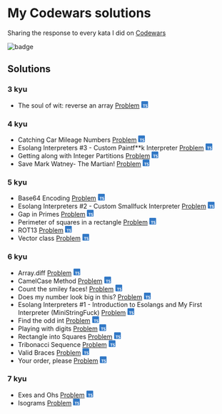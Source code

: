 # My Codewars solutions
Sharing the response to every kata I did on [Codewars](https://www.codewars.com/)

![badge](https://www.codewars.com/users/csantosr/badges/large)

## Solutions
### 3 kyu
- The soul of wit: reverse an array [Problem](https://www.codewars.com/kata/59b81886460387d8fc000043) <a href="3 kyu/The soul of wit: reverse an array/index.ts"><img src=https://raw.githubusercontent.com/abrudz/logos/main/TypeScript.svg width=15/></a>
### 4 kyu
- Catching Car Mileage Numbers [Problem](https://www.codewars.com/kata/52c4dd683bfd3b434c000292) <a href="4 kyu/Catching Car Mileage Numbers/index.ts"><img src=https://raw.githubusercontent.com/abrudz/logos/main/TypeScript.svg width=15/></a>
- Esolang Interpreters #3 - Custom Paintf**k Interpreter [Problem](https://www.codewars.com/kata/5868a68ba44cfc763e00008d) <a href="4 kyu/Esolang Interpreters #3 - Custom Paintf**k Interpreter/index.ts"><img src=https://raw.githubusercontent.com/abrudz/logos/main/TypeScript.svg width=15/></a>
- Getting along with Integer Partitions [Problem](https://www.codewars.com/kata/55cf3b567fc0e02b0b00000b) <a href="4 kyu/Getting along with Integer Partitions/index.ts"><img src=https://raw.githubusercontent.com/abrudz/logos/main/TypeScript.svg width=15/></a>
- Save Mark Watney- The Martian! [Problem](https://www.codewars.com/kata/57fcadd2334ad3bbbc00023c) <a href="4 kyu/Save Mark Watney- The Martian!/index.ts"><img src=https://raw.githubusercontent.com/abrudz/logos/main/TypeScript.svg width=15/></a>
### 5 kyu
- Base64 Encoding [Problem](https://www.codewars.com/kata/5270f22f862516c686000161) <a href="5 kyu/Base64 Encoding/index.ts"><img src=https://raw.githubusercontent.com/abrudz/logos/main/TypeScript.svg width=15/></a>
- Esolang Interpreters #2 - Custom Smallfuck Interpreter [Problem](https://www.codewars.com/kata/58678d29dbca9a68d80000d7) <a href="5 kyu/Esolang Interpreters #2 - Custom Smallfuck Interpreter/index.ts"><img src=https://raw.githubusercontent.com/abrudz/logos/main/TypeScript.svg width=15/></a>
- Gap in Primes [Problem](https://www.codewars.com/kata/561e9c843a2ef5a40c0000a4) <a href="5 kyu/Gap in Primes/index.ts"><img src=https://raw.githubusercontent.com/abrudz/logos/main/TypeScript.svg width=15/></a>
- Perimeter of squares in a rectangle [Problem](https://www.codewars.com/kata/559a28007caad2ac4e000083) <a href="5 kyu/Perimeter of squares in a rectangle/index.ts"><img src=https://raw.githubusercontent.com/abrudz/logos/main/TypeScript.svg width=15/></a>
- ROT13 [Problem](https://www.codewars.com/kata/52223df9e8f98c7aa7000062) <a href="5 kyu/ROT13/index.ts"><img src=https://raw.githubusercontent.com/abrudz/logos/main/TypeScript.svg width=15/></a>
- Vector class [Problem](https://www.codewars.com/kata/526dad7f8c0eb5c4640000a4) <a href="5 kyu/Vector class/index.ts"><img src=https://raw.githubusercontent.com/abrudz/logos/main/TypeScript.svg width=15/></a>
### 6 kyu
- Array.diff [Problem](https://www.codewars.com/kata/523f5d21c841566fde000009) <a href="6 kyu/Array.diff/index.ts"><img src=https://raw.githubusercontent.com/abrudz/logos/main/TypeScript.svg width=15/></a>
- CamelCase Method [Problem](https://www.codewars.com/kata/587731fda577b3d1b0001196) <a href="6 kyu/CamelCase Method/index.ts"><img src=https://raw.githubusercontent.com/abrudz/logos/main/TypeScript.svg width=15/></a>
- Count the smiley faces! [Problem](https://www.codewars.com/kata/583203e6eb35d7980400002a) <a href="6 kyu/Count the smiley faces!/index.ts"><img src=https://raw.githubusercontent.com/abrudz/logos/main/TypeScript.svg width=15/></a>
- Does my number look big in this? [Problem](https://www.codewars.com/kata/5287e858c6b5a9678200083c) <a href="6 kyu/Does my number look big in this?/index.ts"><img src=https://raw.githubusercontent.com/abrudz/logos/main/TypeScript.svg width=15/></a>
- Esolang Interpreters #1 - Introduction to Esolangs and My First Interpreter (MiniStringFuck) [Problem](https://www.codewars.com/kata/586dd26a69b6fd46dd0000c0) <a href="6 kyu/Esolang Interpreters #1 - Introduction to Esolangs and My First Interpreter (MiniStringFuck)/index.ts"><img src=https://raw.githubusercontent.com/abrudz/logos/main/TypeScript.svg width=15/></a>
- Find the odd int [Problem](https://www.codewars.com/kata/54da5a58ea159efa38000836) <a href="6 kyu/Find the odd int/index.ts"><img src=https://raw.githubusercontent.com/abrudz/logos/main/TypeScript.svg width=15/></a>
- Playing with digits [Problem](https://www.codewars.com/kata/5552101f47fc5178b1000050) <a href="6 kyu/Playing with digits/index.ts"><img src=https://raw.githubusercontent.com/abrudz/logos/main/TypeScript.svg width=15/></a>
- Rectangle into Squares [Problem](https://www.codewars.com/kata/55466989aeecab5aac00003e) <a href="6 kyu/Rectangle into Squares/index.ts"><img src=https://raw.githubusercontent.com/abrudz/logos/main/TypeScript.svg width=15/></a>
- Tribonacci Sequence [Problem](https://www.codewars.com/kata/556deca17c58da83c00002db) <a href="6 kyu/Tribonacci Sequence/index.ts"><img src=https://raw.githubusercontent.com/abrudz/logos/main/TypeScript.svg width=15/></a>
- Valid Braces [Problem](https://www.codewars.com/kata/5277c8a221e209d3f6000b56) <a href="6 kyu/Valid Braces/index.ts"><img src=https://raw.githubusercontent.com/abrudz/logos/main/TypeScript.svg width=15/></a>
- Your order,  please [Problem](https://www.codewars.com/kata/55c45be3b2079eccff00010f) <a href="6 kyu/Your order,  please/index.ts"><img src=https://raw.githubusercontent.com/abrudz/logos/main/TypeScript.svg width=15/></a>
### 7 kyu
- Exes and Ohs [Problem](https://www.codewars.com/kata/55908aad6620c066bc00002a) <a href="7 kyu/Exes and Ohs/index.ts"><img src=https://raw.githubusercontent.com/abrudz/logos/main/TypeScript.svg width=15/></a>
- Isograms [Problem](https://www.codewars.com/kata/54ba84be607a92aa900000f1) <a href="7 kyu/Isograms/index.ts"><img src=https://raw.githubusercontent.com/abrudz/logos/main/TypeScript.svg width=15/></a>
